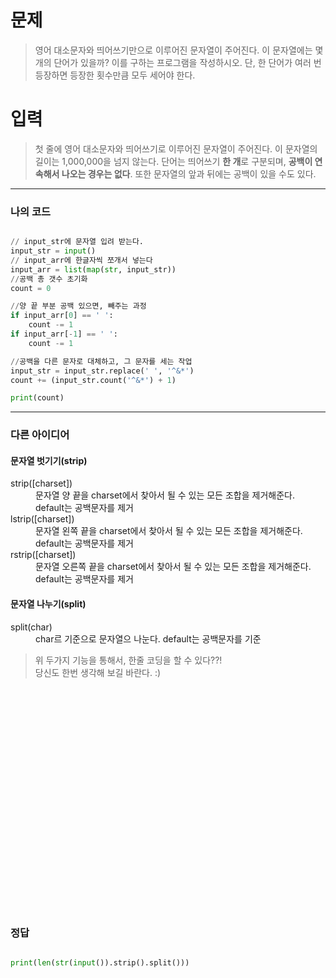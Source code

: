 # 문제
> 영어 대소문자와 띄어쓰기만으로 이루어진 문자열이 주어진다. 이 문자열에는 몇 개의 단어가 있을까? 이를 구하는 프로그램을 작성하시오. 단, 한 단어가 여러 번 등장하면 등장한 횟수만큼 모두 세어야 한다.

# 입력
> 첫 줄에 영어 대소문자와 띄어쓰기로 이루어진 문자열이 주어진다. 이 문자열의 길이는 1,000,000을 넘지 않는다. 단어는 띄어쓰기 **한 개**로 구분되며, **공백이 연속해서 나오는 경우는 없다**. 또한 문자열의 앞과 뒤에는 공백이 있을 수도 있다.

-----
### 나의 코드

~~~python

// input_str에 문자열 입려 받는다.
input_str = input()
// input_arr에 한글자씩 쪼개서 넣는다
input_arr = list(map(str, input_str))
//공백 총 갯수 초기화
count = 0

//양 끝 부분 공백 있으면, 빼주는 과정
if input_arr[0] == ' ':
    count -= 1
if input_arr[-1] == ' ':
    count -= 1

//공백을 다른 문자로 대체하고, 그 문자를 세는 작업
input_str = input_str.replace(' ', '^&*')
count += (input_str.count('^&*') + 1)

print(count)

~~~

-----
### 다른 아이디어

#### 문자열 벗기기(strip)
<dl>
        <dt>strip([charset])</dt>
        <dd>문자열 양 끝을 charset에서 찾아서 될 수 있는 모든 조합을 제거해준다. default는 공백문자를 제거</dd>
        <dt>lstrip([charset])</dt>
        <dd>문자열 왼쪽 끝을 charset에서 찾아서 될 수 있는 모든 조합을 제거해준다. default는 공백문자를 제거</dd>
        <dt>rstrip([charset])</dt>
        <dd>문자열 오른쪽 끝을 charset에서 찾아서 될 수 있는 모든 조합을 제거해준다. default는 공백문자를 제거</dd>
</dl>

#### 문자열 나누기(split)
   <dl>
        <dt>split(char)</dt>
        <dd>char르 기준으로 문자열으 나눈다. default는 공백문자를 기준</dd>
   </dl>

> 위 두가지 기능을 통해서, 한줄 코딩을 할 수 있다??!  
당신도 한번 생각해 보길 바란다. :)
  <br />
  <br />
  <br />
  <br />
  <br />
  <br />
  <br />
  <br />
  <br />
  <br />
  <br />
  <br />
  <br />
  <br />
    <br />
  <br />
  <br />
  <br />
  <br />
  <br />
  <br />
  
### 정답
~~~python

print(len(str(input()).strip().split()))

~~~



